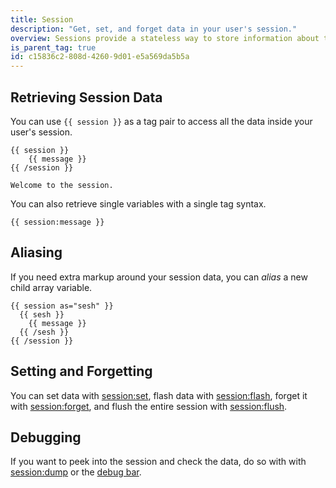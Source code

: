 ```yaml
---
title: Session
description: "Get, set, and forget data in your user's session."
overview: Sessions provide a stateless way to store information about the user across requests. The session tag will let you get, set, and forget session data.
is_parent_tag: true
id: c15836c2-808d-4260-9d01-e5a569da5b5a
---
```

## Retrieving Session Data

You can use `{{ session }}` as a tag pair to access all the data inside your user's session.

```
{{ session }}
    {{ message }}
{{ /session }}
```

```.output
Welcome to the session.
```

You can also retrieve single variables with a single tag syntax.

```
{{ session:message }}
```

## Aliasing

If you need extra markup around your session data, you can _alias_ a new child array variable.

```
{{ session as="sesh" }}
  {{ sesh }}
    {{ message }}
  {{ /sesh }}
{{ /session }}
```

## Setting and Forgetting

You can set data with [session:set](/tags/session-set), flash data with [session:flash](/tags/session-flash), forget it with [session:forget](/tags/session-forget), and flush the entire session with [session:flush](/tags/session-flush).

## Debugging

If you want to peek into the session and check the data, do so with with [session:dump](/tags/session-dump) or the [debug bar](/debugging#debug-bar).
